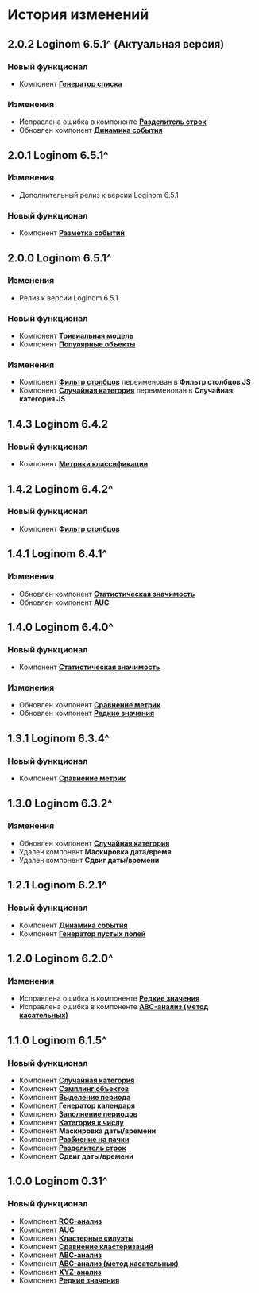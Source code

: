 # История изменений

## 2.0.2 Loginom 6.5.1^ (Актуальная версия)

### **Новый функционал**

* Компонент **[Генератор списка](./docs/list-generator.md)**

### **Изменения**

* Исправлена ошибка в компоненте **[Разделитель строк](./docs/cell-splitter.md)**
* Обновлен компонент **[Динамика события](./docs/dynamics-of-events.md)**

## 2.0.1 Loginom 6.5.1^

### **Изменения**

* Дополнительный релиз к версии Loginom 6.5.1

### **Новый функционал**

* Компонент **[Разметка событий](./docs/event-labeling.md)**

## 2.0.0 Loginom 6.5.1^

### **Изменения**

* Релиз к версии Loginom 6.5.1

### **Новый функционал**

* Компонент **[Тривиальная модель](./docs/trivial-model.md)**
* Компонент **[Популярные объекты](./docs/popular-objects.md)**

### **Изменения**

* Компонент **[Фильтр столбцов](./docs/column-filter.md)** переименован в **Фильтр столбцов JS**
* Компонент **[Случайная категория](./docs/random-category.md)** переименован в **Случайная категория JS**

## 1.4.3 Loginom 6.4.2

### **Новый функционал**

* Компонент **[Метрики классификации](./docs/classification-metrics.md)**

## 1.4.2 Loginom 6.4.2^

### **Новый функционал**

* Компонент **[Фильтр столбцов](./docs/column-filter.md)**

## 1.4.1 Loginom 6.4.1^

### **Изменения**

* Обновлен компонент **[Статистическая значимость](./docs/statistical-significance.md)**
* Обновлен компонент **[AUC](./docs/auc.md)**

## 1.4.0 Loginom 6.4.0^

### **Новый функционал**

* Компонент **[Статистическая значимость](./docs/statistical-significance.md)**

### **Изменения**

* Обновлен компонент **[Сравнение метрик](./docs/comparison-of-metrics.md)**
* Обновлен компонент **[Редкие значения](./docs/random-category.md)**

## 1.3.1 Loginom 6.3.4^

### **Новый функционал**

* Компонент **[Сравнение метрик](./docs/comparison-of-metrics.md)**

## 1.3.0 Loginom 6.3.2^

### **Изменения**

* Обновлен компонент **[Случайная категория](./docs/random-category.md)**
* Удален компонент **Маскировка дата/время**
* Удален компонент **Сдвиг даты/времени**

## 1.2.1 Loginom 6.2.1^

### **Новый функционал**

* Компонент **[Динамика события](./docs/dynamics-of-events.md)**
* Компонент **[Генератор пустых полей](./docs/empty-fields-generator.md)**

## 1.2.0 Loginom 6.2.0^

### **Изменения**

* Исправлена ошибка в компоненте **[Редкие значения](./docs/rare-values.md)**
* Исправлена ошибка в компоненте **[ABC-анализ (метод касательных)](./docs/abc-analysis-method-of-tangents.md)**

## 1.1.0 Loginom 6.1.5^

### **Новый функционал**

* Компонент **[Случайная категория](./docs/random-category.md)**
* Компонент **[Сэмплинг объектов](./docs/objects-sampling.md)**
* Компонент **[Выделение периода](./docs/period-selection.md)**
* Компонент **[Генератор календаря](./docs/calendar-generator.md)**
* Компонент **[Заполнение периодов](./docs/filling-in-periods.md)**
* Компонент **[Категория к числу](./docs/category-to-number.md)**
* Компонент **Маскировка даты/времени**
* Компонент **[Разбиение на пачки](./docs/fragmentation.md)**
* Компонент **[Разделитель строк](./docs/cell-splitter.md)**
* Компонент **Сдвиг даты/времени**


## 1.0.0 Loginom 0.31^

### **Новый функционал**

* Компонент **[ROC-анализ](./docs/roc.md)**
* Компонент **[AUC](./docs/auc.md)**
* Компонент **[Кластерные силуэты](./docs/cluster-silhouettes.md)**
* Компонент **[Сравнение кластеризаций](./docs/comparison-of-clustering.md)**
* Компонент **[ABC-анализ](./docs/abc-analysis.md)**
* Компонент **[ABC-анализ (метод касательных)](./docs/abc-analysis-method-of-tangents.md)**
* Компонент **[XYZ-анализ](./docs/xyz-analysis.md)**
* Компонент **[Редкие значения](./docs/rare-values.md)**